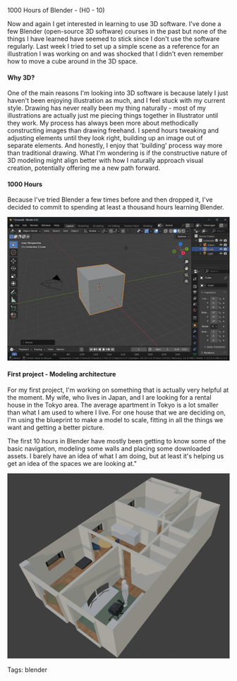 1000 Hours of Blender - (H0 - 10)

Now and again I get interested in learning to use 3D software. I've done a few Blender (open-source 3D software) courses in the past but none of the things I have learned have seemed to stick since I don't use the software regularly. Last week I tried to set up a simple scene as a reference for an illustration I was working on and was shocked that I didn't even remember how to move a cube around in the 3D space.

#### Why 3D?

One of the main reasons I'm looking into 3D software is because lately I just haven't been enjoying illustration as much, and I feel stuck with my current style. Drawing has never really been my thing naturally - most of my illustrations are actually just me piecing things together in Illustrator until they work. My process has always been more about methodically constructing images than drawing freehand. I spend hours tweaking and adjusting elements until they look right, building up an image out of separate elements. And honestly, I enjoy that 'building' process way more than traditional drawing. What I'm wondering is if the constructive nature of 3D modeling might align better with how I naturally approach visual creation, potentially offering me a new path forward.

#### 1000 Hours

Because I've tried Blender a few times before and then dropped it, I've decided to commit to spending at least a thousand hours learning Blender.

![blender10hours](./img/10hours_blender00.png)

#### First project - Modeling architecture

For my first project, I'm working on something that is actually very helpful at the moment. My wife, who lives in Japan, and I are looking for a rental house in the Tokyo area. The average apartment in Tokyo is a lot smaller than what I am used to where I live. For one house that we are deciding on, I'm using the blueprint to make a model to scale, fitting in all the things we want and getting a better picture. 

The first 10 hours in Blender have mostly been getting to know some of the basic navigation, modeling some walls and placing some downloaded assets. I barely have an idea of what I am doing, but at least it's helping us get an idea of the spaces we are looking at."

![blender10hours](./img/10hours_blender01.png)

Tags: blender
